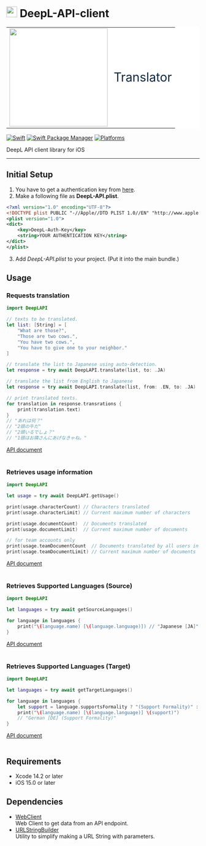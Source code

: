 # <img src="https://static.deepl.com/img/logo/DeepL_Logo_darkBlue_v2.svg" width=28> DeepL-API-client

<table bgcolor=#fff style="border:none;"><tr><td><img style="vertical-align:middle" src="https://www.deepl.com/img/press/logo_DeepL.png" width=256></td><td><span style="vertical-align:middle; font-size:24pt;color:#0F2B46">Translator</span></td></tr><table>

[![Swift](https://img.shields.io/badge/Swift-5.7-orange?style=flat-square)](https://img.shields.io/badge/Swift-5.7-Orange?style=flat-square)
[![Swift Package Manager](https://img.shields.io/badge/Swift_Package_Manager-compatible-orange?style=flat-square)](https://img.shields.io/badge/Swift_Package_Manager-compatible-orange?style=flat-square)
[![Platforms](https://img.shields.io/badge/Platforms-iOS%2015.0%20or%20lator-yellowgreen?style=flat-square)](https://img.shields.io/badge/Platforms-iOS%2015.0%20or%20lator-yellowgreen?style=flat-square)


DeepL API client library for iOS

---
## Initial Setup
1. You have to get a authentication key from [here](https://www.deepl.com/pro-api).<br>
2. Make a following file as **DeepL-API.plist**.
```XML
<?xml version="1.0" encoding="UTF-8"?>
<!DOCTYPE plist PUBLIC "-//Apple//DTD PLIST 1.0//EN" "http://www.apple.com/DTDs/PropertyList-1.0.dtd">
<plist version="1.0">
<dict>
	<key>DeepL-Auth-Key</key>
	<string>YOUR AUTHENTICATION KEY</string>
</dict>
</plist>
```
3. Add *DeepL-API.plist* to your project. (Put it into the main bundle.)

## Usage

### Requests translation
```Swift
import DeepLAPI

// texts to be translated.
let list: [String] = [
    "What are those?",
    "Those are two cows.",
    "You have two cows.",
    "You have to give one to your neighbor."
]

// translate the list to Japanese using auto-detection.
let response = try await DeepLAPI.translate(list, to: .JA)

// translate the list from English to Japanese
let response = try await DeepLAPI.translate(list, from: .EN, to: .JA)

// print translated texts.
for translation in response.transrations {
    print(translation.text)
}
// "あれは何？"
// "2頭の牛だ"
// "2頭いるでしょ？"
// "1頭はお隣さんにあげなきゃね。"
```
[API document](https://www.deepl.com/docs-api/translate-text/)
<br>
<br>


### Retrieves usage information
```Swift
import DeepLAPI

let usage = try await DeepLAPI.getUsage()

print(usage.characterCount) // Characters translated
print(usage.characterLimit) // Current maximum number of characters

print(usage.documentCount)  // Documents translated
print(usage.documentLimit)  // Current maximum number of documents

// for team accounts only
print(usage.teamDocumentCount  // Documents translated by all users in the team
print(usage.teamDocumentLimit) // Current maximum number of documents
```
[API document](https://www.deepl.com/docs-api/general/get-usage/)
<br>
<br>


### Retrieves Supported Languages (Source)
```Swift
import DeepLAPI

let languages = try await getSourceLanguages()

for language in languages {
    print("\(language.name) [\(language.language)]) // "Japanese [JA]"
}
```
[API document](https://www.deepl.com/docs-api/general/get-languages/)
<br>
<br>

### Retrieves Supported Languages (Target)

```Swift
import DeepLAPI

let languages = try await getTargetLanguages()

for language in languages {
    let support = language.supportsFormality ? "(Support Formality)" : ""
    print("\(language.name) [\(language.language)] \(support)")
    // "German [DE] (Support Formality)"
}
```
[API document](https://www.deepl.com/docs-api/general/get-languages/)
<br>
<br>

## Requirements
* Xcode 14.2 or later
* iOS 15.0 or later

## Dependencies
* [WebClient](https://github.com/hackenbacker/WebClient)<br>
Web Client to get data from an API endpoint.
* [URLStringBuilder](https://github.com/hackenbacker/URLStringBuilder)<br>
Utility to simplify making a URL String with parameters.